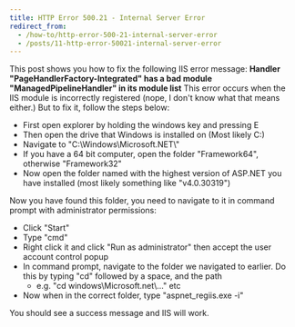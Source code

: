 ```yaml
---
title: HTTP Error 500.21 - Internal Server Error
redirect_from:
  - /how-to/http-error-500-21-internal-server-error
  - /posts/11-http-error-50021-internal-server-error
---
```


<p>This post shows you how to fix the following IIS error message: <strong>Handler &quot;PageHandlerFactory-Integrated&quot; has a bad module &quot;ManagedPipelineHandler&quot; in its module list</strong> This error occurs when the IIS module is incorrectly registered (nope, I don&#39;t know what that means either.) But to fix it, follow the steps below:</p>

<ul>
	<li>First open explorer by holding the windows key and pressing E</li>
	<li>Then open the drive that Windows is installed on (Most likely C:)</li>
	<li>Navigate to &quot;C:\Windows\Microsoft.NET\&quot;</li>
	<li>If you have a 64 bit computer, open the folder &quot;Framework64&quot;, otherwise &quot;Framework32&quot;</li>
	<li>Now open the folder named with the highest version of ASP.NET you have installed (most likely something like &quot;v4.0.30319&quot;)</li>
</ul>

<p>Now you have found this folder, you need to navigate to it in command prompt with administrator permissions:</p>

<ul>
	<li>Click &quot;Start&quot;</li>
	<li>Type &quot;cmd&quot;</li>
	<li>Right click it and click &quot;Run as administrator&quot; then accept the user account control popup</li>
	<li>In command prompt, navigate to the folder we navigated to earlier. Do this by typing &quot;cd&quot; followed by a space, and the path
	<ul>
		<li>e.g. &quot;cd windows\Microsoft.net\...&quot; etc</li>
	</ul>
	</li>
	<li>Now when in the correct folder, type &quot;aspnet_regiis.exe -i&quot;</li>
</ul>

<p>You should see a success message and IIS will work.</p>
